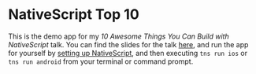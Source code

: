 # NativeScript Top 10

This is the demo app for my _10 Awesome Things You Can Build with NativeScript_ talk. You can find the slides for the talk [here](https://www.tjvantoll.com/speaking/slides/Top-10/Sofia/Top-10.pptx), and run the app for yourself by [setting up NativeScript](https://docs.nativescript.org/start/quick-setup), and then executing `tns run ios` or `tns run android` from your terminal or command prompt.
